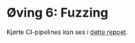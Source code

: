 # Øving 6: Fuzzing

Kjørte CI-pipelines kan ses i [dette repoet](https://gitlab.stud.iie.ntnu.no/toberge/fuzzer-ci).
